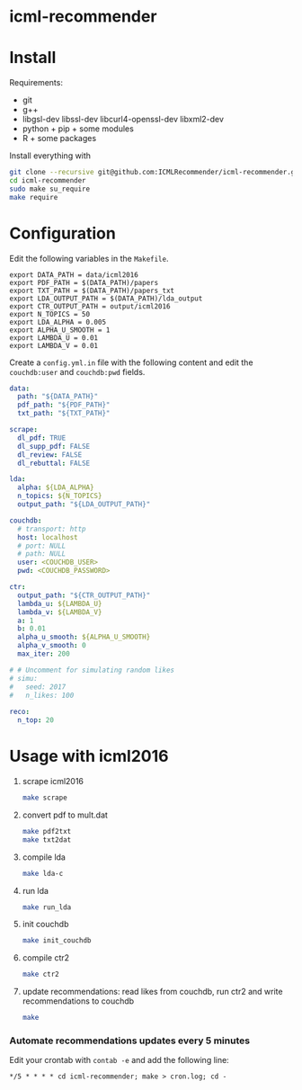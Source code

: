 # icml-recommender

# Install

Requirements:

- git
- g++
- libgsl-dev libssl-dev libcurl4-openssl-dev libxml2-dev
- python + pip + some modules
- R + some packages

Install everything with

```sh
git clone --recursive git@github.com:ICMLRecommender/icml-recommender.git
cd icml-recommender
sudo make su_require
make require
```

# Configuration

Edit the following variables in the `Makefile`.

```make
export DATA_PATH = data/icml2016
export PDF_PATH = $(DATA_PATH)/papers
export TXT_PATH = $(DATA_PATH)/papers_txt
export LDA_OUTPUT_PATH = $(DATA_PATH)/lda_output
export CTR_OUTPUT_PATH = output/icml2016
export N_TOPICS = 50
export LDA_ALPHA = 0.005
export ALPHA_U_SMOOTH = 1
export LAMBDA_U = 0.01
export LAMBDA_V = 0.01
```

Create a `config.yml.in` file with the following content and edit the `couchdb:user` and `couchdb:pwd` fields.

```yaml
data: 
  path: "${DATA_PATH}"
  pdf_path: "${PDF_PATH}"
  txt_path: "${TXT_PATH}"

scrape:
  dl_pdf: TRUE
  dl_supp_pdf: FALSE
  dl_review: FALSE
  dl_rebuttal: FALSE

lda:
  alpha: ${LDA_ALPHA}
  n_topics: ${N_TOPICS}
  output_path: "${LDA_OUTPUT_PATH}"

couchdb:
  # transport: http
  host: localhost
  # port: NULL
  # path: NULL
  user: <COUCHDB_USER>
  pwd: <COUCHDB_PASSWORD>

ctr:
  output_path: "${CTR_OUTPUT_PATH}"
  lambda_u: ${LAMBDA_U}
  lambda_v: ${LAMBDA_V}
  a: 1
  b: 0.01
  alpha_u_smooth: ${ALPHA_U_SMOOTH}
  alpha_v_smooth: 0
  max_iter: 200

# # Uncomment for simulating random likes
# simu:
#   seed: 2017
#   n_likes: 100
  
reco:
  n_top: 20
```

# Usage with icml2016

1. scrape icml2016

    ```sh
    make scrape
    ```

2. convert pdf to mult.dat
    
    ```sh
    make pdf2txt
    make txt2dat
    ```

3. compile lda
    
    ```sh
    make lda-c
    ```
    
4. run lda

    ```sh
    make run_lda
    ```

5. init couchdb

    ```sh
    make init_couchdb
    ```

6. compile ctr2
    
    ```sh
    make ctr2
    ```

7. update recommendations: read likes from couchdb, run ctr2 and write recommendations to couchdb

    ```sh
    make
    ```

### Automate recommendations updates every 5 minutes

Edit your crontab with `contab -e` and add the following line:

```
*/5 * * * * cd icml-recommender; make > cron.log; cd -
```
